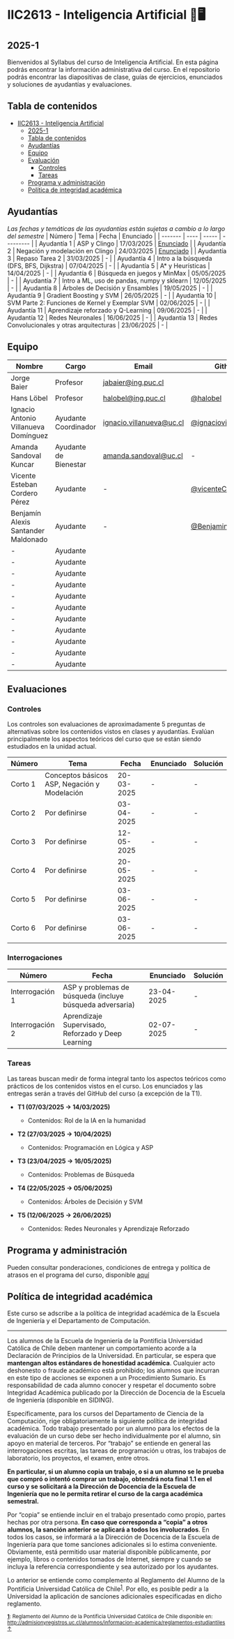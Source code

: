 # IIC2613 - Inteligencia Artificial 🧠🖥️

## 2025-1

Bienvenidos al Syllabus del curso de Inteligencia Artificial. En esta página podrás encontrar la información administrativa del curso. En el repositorio podrás encontrar las diapositivas de clase, guías de ejercicios, enunciados y soluciones de ayudantías y evaluaciones.

## Tabla de contenidos

- [IIC2613 - Inteligencia Artificial](#IIC2613---Inteligencia-Artificial-🧠🖥️)
  - [2025-1](#2025-1)
  - [Tabla de contenidos](#tabla-de-contenidos)
  - [Ayudantías](#ayudantías)
  - [Equipo](#equipo)
  - [Evaluación](#evaluaciones)
    - [Controles](#controles)
    - [Tareas](#tareas)
  - [Programa y administración](#programa-y-administración)
  - [Política de integridad académica](#política-de-integridad-académica)

## Ayudantías
*Las fechas y temáticas de las ayudantías están sujetas a cambio a lo largo del semestre*
| Número  | Tema | Fecha | Enunciado |
| ------- | ---- | ----- | --------- |
| Ayudantía 1 | ASP y Clingo                                     | 17/03/2025 | [Enunciado](https://github.com/IIC2613-Inteligencia-Artificial-2025-1/Syllabus/blob/main/Ayudant%C3%ADas/Ayudant%C3%ADa%201%20IIC2613%20-%20ASP%20y%20Clingo%2C%20Instalaci%C3%B3n%20Clingo.pdf) |
| Ayudantía 2 | Negación y modelación en Clingo	                 | 24/03/2025 | [Enunciado](https://github.com/IIC2613-Inteligencia-Artificial-2025-1/Syllabus/blob/main/Ayudant%C3%ADas/Ayudant%C3%ADa%202%20IIC2613%20-%20Modelaci%C3%B3n%20en%20Clingo.pdf) |
| Ayudantía 3 | Repaso Tarea 2                                   | 31/03/2025 | - |
| Ayudantía 4 | Intro a la búsqueda (DFS, BFS, Dijkstra)         | 07/04/2025 | - |
| Ayudantía 5 | A* y Heurísticas	                               | 14/04/2025 | - |
| Ayudantía 6 | Búsqueda en juegos y MinMax	                     | 05/05/2025 | - |
| Ayudantía 7 | Intro a ML, uso de pandas, numpy y sklearn	     | 12/05/2025 | - |
| Ayudantía 8 | Árboles de Decisión y Ensambles	                 | 19/05/2025 | - |
| Ayudantía 9 | Gradient Boosting y SVM                          | 26/05/2025 | - |
| Ayudantía 10 | SVM Parte 2: Funciones de Kernel y Exemplar SVM | 02/06/2025 | - |
| Ayudantía 11 | Aprendizaje reforzado y Q-Learning              | 09/06/2025 | - |
| Ayudantía 12 | Redes Neuronales                                | 16/06/2025 | - |
| Ayudantía 13 | Redes Convolucionales y otras arquitecturas     | 23/06/2025 | - |

## Equipo

| Nombre  | Cargo | Email | Github |
| -------------- | ------ | ---------------- | ----------- |
| Jorge Baier                                | Profesor  | jabaier@ing.puc.cl |  |
| Hans Löbel                                 | Profesor  | halobel@ing.puc.cl | [@halobel](https://github.com/halobel) |
| Ignacio Antonio Villanueva Domínguez       | Ayudante Coordinador | ignacio.villanueva@uc.cl | [@ignaciovilla](https://github.com/ignaciovilla) |
| Amanda Sandoval Kuncar | Ayudante de Bienestar | amanda.sandoval@uc.cl | - |
| Vicente Esteban Cordero Pérez | Ayudante | - | [@vicenteCordero](https://github.com/vicenteCordero) |
| Benjamín Alexis Santander Maldonado | Ayudante | - | [@Benjaminsantander](https://github.com/Benjaminsantander) |
| - | Ayudante |  |  |
| - | Ayudante |  |  |
| - | Ayudante |  |  |
| - | Ayudante |  |  |
| - | Ayudante |  |  |
| - | Ayudante |  |  |
| - | Ayudante |  |  |
| - | Ayudante |  |  |
| - | Ayudante |  |  |
| - | Ayudante |  |  |
| - | Ayudante |  |  |



## Evaluaciones

### Controles
Los controles son evaluaciones de aproximadamente 5 preguntas de alternativas sobre los contenidos vistos en clases y ayudantías. Evalúan principalmente los aspectos teóricos del curso que se están siendo estudiados en la unidad actual.

| Número | Tema | Fecha | Enunciado | Solución |
| --- | --- | --- | --- | -- |
| Corto 1 | Conceptos básicos ASP, Negación y Modelación  | 20-03-2025 | - | - |
| Corto 2 | Por definirse                                 | 03-04-2025 | - | - |
| Corto 3 | Por definirse                                 | 12-05-2025 | - | - |
| Corto 4 | Por definirse                                 | 20-05-2025 | - | - |
| Corto 5 | Por definirse                                 | 03-06-2025 | - | - |
| Corto 6 | Por definirse                                 | 03-06-2025 | - | - |

### Interrogaciones
| Número | Fecha | Enunciado | Solución |
| --- | --- | --- | --- |
| Interrogación 1 | ASP y problemas de búsqueda (incluye búsqueda adversaria)    | 23-04-2025 | - | - |
| Interrogación 2 | Aprendizaje Supervisado, Reforzado y Deep Learning           | 02-07-2025 | - | - |

### Tareas

Las tareas buscan medir de forma integral tanto los aspectos teóricos como prácticos de los contenidos vistos en el curso. Los enunciados y las entregas serán a través del GitHub del curso (a excepción de la T1).

- **T1 (07/03/2025 &rarr; 14/03/2025)**
  - Contenidos: Rol de la IA en la humanidad

- **T2 (27/03/2025 &rarr; 10/04/2025)**
  - Contenidos: Programación en Lógica y ASP

- **T3 (23/04/2025 &rarr; 16/05/2025)**
  - Contenidos: Problemas de Búsqueda

- **T4 (22/05/2025 &rarr; 05/06/2025)**
  - Contenidos: Árboles de Decisión y SVM

- **T5 (12/06/2025 &rarr; 26/06/2025)**
  - Contenidos: Redes Neuronales y Aprendizaje Reforzado

## Programa y administración

Pueden consultar ponderaciones, condiciones de entrega y política de atrasos en el programa del curso, disponible [aquí](https://github.com/IIC2613-Inteligencia-Artificial-2025-1/Syllabus/blob/main/IIC2613___Programa_2025_1.pdf)

## Política de integridad académica

Este curso se adscribe a la política de integridad académica de la Escuela de Ingeniería y el Departamento de Computación.

---

Los alumnos de la Escuela de Ingeniería de la Pontificia Universidad Católica de Chile deben mantener un comportamiento acorde a la Declaración de Principios de la Universidad. En particular, se espera que **mantengan altos estándares de honestidad académica**. Cualquier acto deshonesto o fraude académico está prohibido; los alumnos que incurran en este tipo de acciones se exponen a un Procedimiento Sumario. Es responsabilidad de cada alumno conocer y respetar el documento sobre Integridad Académica publicado por la Dirección de Docencia de la Escuela de Ingeniería (disponible en SIDING).

Específicamente, para los cursos del Departamento de Ciencia de la Computación, rige obligatoriamente la siguiente política de integridad académica. Todo trabajo presentado por un alumno para los efectos de la evaluación de un curso debe ser hecho individualmente por el alumno, sin apoyo en material de terceros. Por “trabajo” se entiende en general las interrogaciones escritas, las tareas de programación u otras, los trabajos de laboratorio, los proyectos, el examen, entre otros.

**En particular, si un alumno copia un trabajo, o si a un alumno se le prueba que compró o intentó comprar un trabajo, obtendrá nota final 1.1 en el curso y se solicitará a la Dirección de Docencia de la Escuela de Ingeniería que no le permita retirar el curso de la carga académica semestral.**

Por “copia” se entiende incluir en el trabajo presentado como propio, partes hechas por otra persona. **En caso que corresponda a “copia” a otros alumnos, la sanción anterior se aplicará a todos los involucrados**. En todos los casos, se informará a la Dirección de Docencia de la Escuela de Ingeniería para que tome sanciones adicionales si lo estima conveniente. Obviamente, está permitido usar material disponible públicamente, por ejemplo, libros o contenidos tomados de Internet, siempre y cuando se incluya la referencia correspondiente y sea autorizado por los ayudantes.

Lo anterior se entiende como complemento al Reglamento del Alumno de la Pontificia Universidad Católica de
Chile<sup><a name="pucCLBack">[1](#pucCL)</a></sup>. Por ello, es posible pedir a la Universidad la aplicación de sanciones adicionales especificadas en dicho reglamento.

<sub>**<a name="pucCL">[1](#pucCL)</a>**: Reglamento del Alumno de la Pontificia Universidad Católica de Chile disponible en: http://admisionyregistros.uc.cl/alumnos/informacion-academica/reglamentos-estudiantiles [&#8593;](#pucCLBack)</sub>
